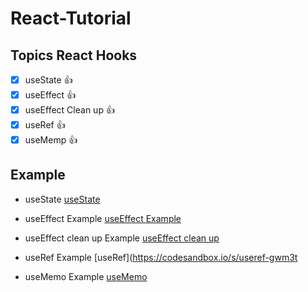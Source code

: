 # React-Tutorial
## Topics React Hooks
- [x] useState :thumbsup: 
- [x] useEffect :thumbsup: 
- [x] useEffect Clean up :thumbsup: 
- [x] useRef :thumbsup: 
- [x] useMemp :thumbsup: 
 
## Example

- useState
[ useState ](https://codesandbox.io/s/usestate-example-65znx)

- useEffect Example
[useEffect Example](https://codesandbox.io/s/useeffect-2dgjq)

- useEffect clean up Example
[useEffect clean up ](https://codesandbox.io/s/useeffect-clean-up-tx629)

- useRef Example 
[useRef](https://codesandbox.io/s/useref-gwm3t

- useMemo Example
[useMemo](https://codesandbox.io/s/usememo-3nwx3)
